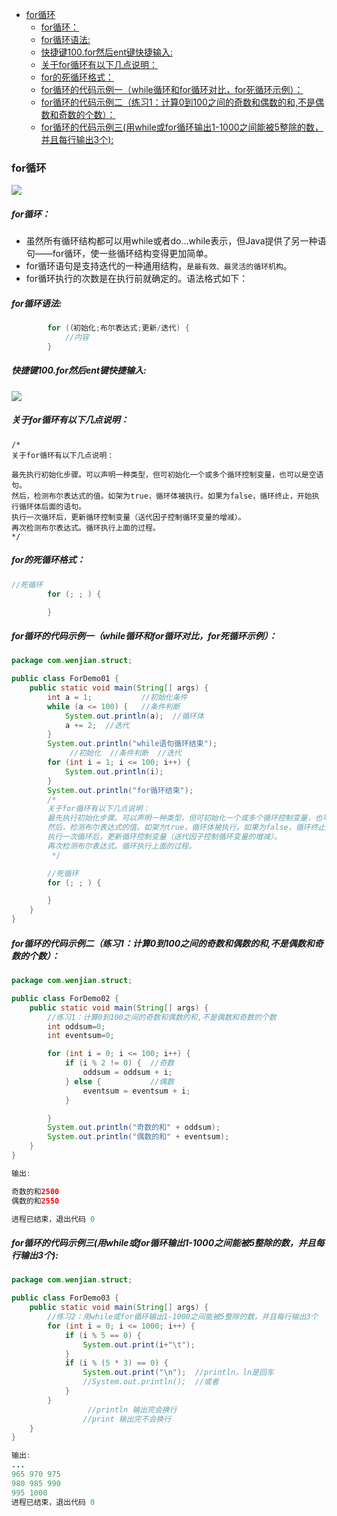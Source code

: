- [for循环](#for%e5%be%aa%e7%8e%af)
    - [for循环：](#for%e5%be%aa%e7%8e%af-1)
    - [for循环语法:](#for%e5%be%aa%e7%8e%af%e8%af%ad%e6%b3%95)
    - [快捷键100.for然后ent键快捷输入:](#%e5%bf%ab%e6%8d%b7%e9%94%ae100for%e7%84%b6%e5%90%8eent%e9%94%ae%e5%bf%ab%e6%8d%b7%e8%be%93%e5%85%a5)
    - [关于for循环有以下几点说明：](#%e5%85%b3%e4%ba%8efor%e5%be%aa%e7%8e%af%e6%9c%89%e4%bb%a5%e4%b8%8b%e5%87%a0%e7%82%b9%e8%af%b4%e6%98%8e)
    - [for的死循环格式：](#for%e7%9a%84%e6%ad%bb%e5%be%aa%e7%8e%af%e6%a0%bc%e5%bc%8f)
    - [for循环的代码示例一（while循环和for循环对比，for死循环示例）：](#for%e5%be%aa%e7%8e%af%e7%9a%84%e4%bb%a3%e7%a0%81%e7%a4%ba%e4%be%8b%e4%b8%80while%e5%be%aa%e7%8e%af%e5%92%8cfor%e5%be%aa%e7%8e%af%e5%af%b9%e6%af%94for%e6%ad%bb%e5%be%aa%e7%8e%af%e7%a4%ba%e4%be%8b)
    - [for循环的代码示例二（练习1：计算0到100之间的奇数和偶数的和,不是偶数和奇数的个数）：](#for%e5%be%aa%e7%8e%af%e7%9a%84%e4%bb%a3%e7%a0%81%e7%a4%ba%e4%be%8b%e4%ba%8c%e7%bb%83%e4%b9%a01%e8%ae%a1%e7%ae%970%e5%88%b0100%e4%b9%8b%e9%97%b4%e7%9a%84%e5%a5%87%e6%95%b0%e5%92%8c%e5%81%b6%e6%95%b0%e7%9a%84%e5%92%8c%e4%b8%8d%e6%98%af%e5%81%b6%e6%95%b0%e5%92%8c%e5%a5%87%e6%95%b0%e7%9a%84%e4%b8%aa%e6%95%b0)
    - [for循环的代码示例三(用while或for循环输出1-1000之间能被5整除的数，并且每行输出3个):](#for%e5%be%aa%e7%8e%af%e7%9a%84%e4%bb%a3%e7%a0%81%e7%a4%ba%e4%be%8b%e4%b8%89%e7%94%a8while%e6%88%96for%e5%be%aa%e7%8e%af%e8%be%93%e5%87%ba1-1000%e4%b9%8b%e9%97%b4%e8%83%bd%e8%a2%ab5%e6%95%b4%e9%99%a4%e7%9a%84%e6%95%b0%e5%b9%b6%e4%b8%94%e6%af%8f%e8%a1%8c%e8%be%93%e5%87%ba3%e4%b8%aa)

### for循环
![](https://img2020.cnblogs.com/blog/1773294/202007/1773294-20200722150948754-51585825.png)

##### for循环：

- 虽然所有循环结构都可以用while或者do…while表示，但Java提供了另一种语句——for循环，使一些循环结构变得更加简单。
- for循环语句是支持迭代的一种通用结构，`是最有效、最灵活的循环机构`。
- for循环执行的次数是在执行前就确定的。语法格式如下：

##### for循环语法:

```java
        for (（初始化;布尔表达式;更新/迭代) {
            //内容 
        }
```



##### 快捷键100.for然后ent键快捷输入:

![](https://img2020.cnblogs.com/blog/1773294/202007/1773294-20200722150936099-1501768434.png)

##### 关于for循环有以下几点说明：

```
/*
关于for循环有以下几点说明：

最先执行初始化步骤。可以声明一种类型，但可初始化一个或多个循环控制变量，也可以是空语句。
然后，检测布尔表达式的值。如架为true，循环体被执行。如果为false，循环终止，开始执行循环体后面的语句。
执行一次循环后，更新循环控制变量（送代因子控制循环变量的增减）。
再次检测布尔表达式。循环执行上面的过程。 
*/
```

##### for的死循环格式：

```java
//死循环
        for (; ; ) {

        }
```

##### for循环的代码示例一（while循环和for循环对比，for死循环示例）：

```java
package com.wenjian.struct;

public class ForDemo01 {
    public static void main(String[] args) {
        int a = 1;           //初始化条件
        while (a <= 100) {   //条件判断
            System.out.println(a);  //循环体
            a += 2;  //迭代
        }
        System.out.println("while语句循环结束");
             //初始化  //条件判断  //迭代
        for (int i = 1; i <= 100; i++) {
            System.out.println(i);
        }
        System.out.println("for循环结束");
        /*
		关于for循环有以下几点说明：
		最先执行初始化步骤。可以声明一种类型，但可初始化一个或多个循环控制变量，也可以是空语句。
		然后，检测布尔表达式的值。如架为true，循环体被执行。如果为false，循环终止，开始执行循环体后面的语句。
		执行一次循环后，更新循环控制变量（送代因子控制循环变量的增减）。
		再次检测布尔表达式。循环执行上面的过程。 
         */

        //死循环
        for (; ; ) {

        }
    }
}

```

##### for循环的代码示例二（练习1：计算0到100之间的奇数和偶数的和,不是偶数和奇数的个数）：

```java
package com.wenjian.struct;

public class ForDemo02 {
    public static void main(String[] args) {
        //练习1：计算0到100之间的奇数和偶数的和,不是偶数和奇数的个数
        int oddsum=0;
        int eventsum=0;

        for (int i = 0; i <= 100; i++) {
            if (i % 2 != 0) {  //奇数
                oddsum = oddsum + i;
            } else {           //偶数
                eventsum = eventsum + i;
            }

        }
        System.out.println("奇数的和" + oddsum);
        System.out.println("偶数的和" + eventsum);
    }
}

输出:

奇数的和2500
偶数的和2550

进程已结束，退出代码 0
```

##### for循环的代码示例三(用while或for循环输出1-1000之间能被5整除的数，并且每行输出3个):


```java
package com.wenjian.struct;

public class ForDemo03 {
    public static void main(String[] args) {
        //练习2：用while或for循环输出1-1000之间能被5整除的数，并且每行输出3个
        for (int i = 0; i <= 1000; i++) {
            if (i % 5 == 0) {
                System.out.print(i+"\t");
            }
            if (i % (5 * 3) == 0) {
                System.out.print("\n");  //println，ln是回车
                //System.out.println();  //或者
            }
        }
                 //println 输出完会换行
         		//print 输出完不会换行
    }
}

输出:
...
965	970	975	
980	985	990	
995	1000	
进程已结束，退出代码 0
```
